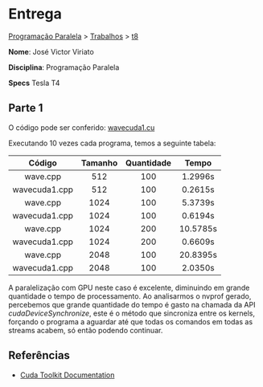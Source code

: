 # Entrega
[Programação Paralela](https://github.com/jviriato/elc139-2019a) > [Trabalhos](trabalhos) > [t8](/trabalhos/t8)

**Nome**: José Victor Viriato

**Disciplina**: Programação Paralela

**Specs**
Tesla T4

## Parte 1

O código pode ser conferido: [wavecuda1.cu](wavecuda1.cu)

Executando 10 vezes cada programa, temos a seguinte tabela:

|     Código    | Tamanho | Quantidade |   Tempo  |
|:-------------:|:-------:|:----------:|:--------:|
|    wave.cpp   |   512   |     100    |  1.2996s |
| wavecuda1.cpp |   512   |     100    |  0.2615s |
|    wave.cpp   |   1024  |     100    |  5.3739s |
| wavecuda1.cpp |   1024  |     100    |  0.6194s |
|    wave.cpp   |   1024  |     200    | 10.5785s |
| wavecuda1.cpp |   1024  |     200    |  0.6609s |
|    wave.cpp   |   2048  |     100    | 20.8395s |
| wavecuda1.cpp |   2048  |     100    |  2.0350s |

A paralelização com GPU neste caso é excelente, diminuindo em grande quantidade o tempo de processamento.
Ao analisarmos o nvprof gerado, percebemos que grande quantidade do tempo é gasto na chamada da API *cudaDeviceSynchronize*, este é o método que sincroniza entre os kernels, forçando o programa a aguardar até que todas os comandos em todas as streams acabem, só então podendo continuar.

## Referências
* [Cuda Toolkit Documentation](https://docs.nvidia.com/cuda/)